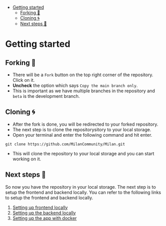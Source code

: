 <!-- TOC -->

- [Getting started](#getting-started)
  - [Forking 🍴](#forking-)
  - [Cloning 🌀](#cloning-)
  - [Next steps 🚀](#next-steps-)

<!-- /TOC -->

# Getting started 

## Forking 🍴

- There will be a `Fork` button on the top right corner of the repository. Click on it.
- **Uncheck** the option which says `Copy the main branch only`. 
- This is important as we have multiple branches in the repository and `beta` is the development branch.

## Cloning 🌀

- After the fork is done, you will be redirected to your forked repository.
- The next step is to clone the repositorysitory to your local storage.
- Open your terminal and enter the following command and hit enter.

```shell
git clone https://github.com/MilanCommunity/Milan.git
```
- This will clone the repository to your local storage and you can start working on it.

## Next steps 🚀

So now you have the repository in your local storage. The next step is to setup the frontend and backend locally. You can refer to the following links to setup the frontend and backend locally.

1. [Setting up frontend locally](/docs/FrontendSetup.md)
2. [Setting up the backend locally](/docs/BackendSetup.md)
3. [Setting up the app with docker](/docs/DockerSetup.md)

